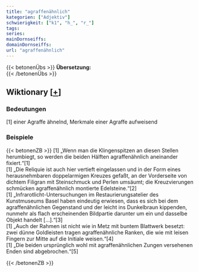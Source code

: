 ```yaml
---
title: "agraffenähnlich"
kategorien: ["Adjektiv"]
schwierigkeit: ["k1", "h_", "r_"]
tags:
series:
mainDornseiffs:
domainDornseiffs:
url: "agraffenähnlich"
---
```


{{< betonenÜbs >}}
**Übersetzung:**  
{{< /betonenÜbs >}}

## Wiktionary [[+](https://de.wiktionary.org/wiki/agraffenähnlich)]

### Bedeutungen
[1] einer Agraffe ähnelnd, Merkmale einer Agraffe aufweisend  

### Beispiele
{{< betonenZB >}}
[1] „Wenn man die Klingenspitzen an diesen Stellen herumbiegt, so werden die beiden Hälften agraffenähnlich aneinander fixiert.“[1]  
[1] „Die Reliquie ist auch hier vertieft eingelassen und in der Form eines herausnehmbaren doppelarmigen Kreuzes gefaßt, an der Vorderseite von dichtem Filigran mit Steinschmuck und Perlen umsäumt; die Kreuzvierungen schmücken agraffenähnlich montierte Edelsteine.“[2]  
[1] „Infrarotlicht-Untersuchungen im Restaurierungsatelier des Kunstmuseums Basel haben eindeutig erwiesen, dass es sich bei dem agraffenähnlichen Gegenstand und der leicht ins Dunkelbraun kippenden, nunmehr als flach erscheinenden Bildpartie darunter um ein und dasselbe Objekt handelt […].“[3]  
[1] „Auch der Rahmen ist nicht wie in Metz mit buntem Blattwerk besetzt: zwei dünne Goldleisten tragen agraffenähnliche Ranken, die wie mit leisen Fingern zur Mitte auf die Initiale weisen.“[4]  
[1] „Die beiden ursprünglich wohl mit agraffenähnlichen Zungen versehenen Enden sind abgebrochen.“[5]  

{{< /betonenZB >}}

